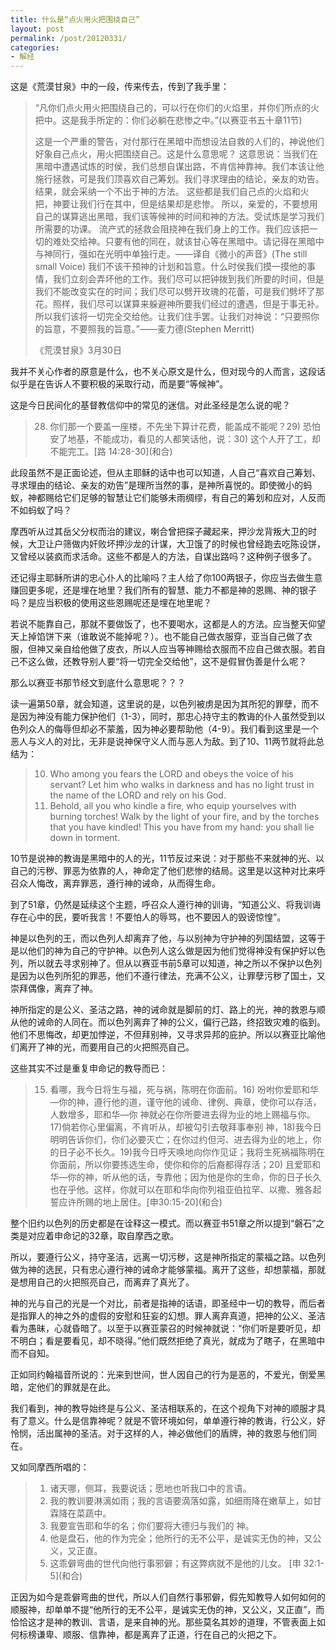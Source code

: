 ```yaml
---
title: 什么是“点火用火把围绕自己”
layout: post
permalink: /post/20120331/
categories:
- 解经
---
```


这是《荒漠甘泉》中的一段，传来传去，传到了我手里：

> “凡你们点火用火把围绕自己的，可以行在你们的火焰里，并你们所点的火把中。这是我手所定的：你们必躺在悲惨之中。”(以赛亚书五十章11节)
>
> 这是一个严重的警告，对付那行在黑暗中而想设法自救的人们的，神说他们好象自己点火，用火把围绕自己。这是什么意思呢？
> 这意思说：当我们在黑暗中遭遇试炼的时侯，我们总想自谋出路，不肯信神靠神。我们本该让他施行拯救，可是我们顶喜欢自己筹划。我们寻求理由的结论，亲友的劝告。结果，就会采纳一个不出于神的方法。
> 这些都是我们自己点的火焰和火把，神要让我们行在其中，但是结果却是悲惨。
> 所以，亲爱的，不要想用自己的谋算逃出黑暗，我们该等候神的时间和神的方法。受试炼是学习我们所需要的功课。
> 流产式的拯救会阻挠神在我们身上的工作。我们应该把一切的难处交给神。只要有他的同在，就该甘心等在黑暗中。请记得在黑暗中与神同行，强如在光明中单独行走。——译自《微小的声音》(The still small Voice)
> 我们不该干预神的计划和旨意。什么时侯我们摸一摸他的事情，我们立刻会弄坏他的工作。我们尽可以把钟拨到我们所要的时间，但是我们不能改变实在的时间；我们尽可以劈开玫瑰的花蕾，可是我们劈坏了那花。照样，我们尽可以谋算来躲避神所要我们经过的遭遇，但是于事无补。所以我们该将一切完全交给他。让我们住手罢。让我们对神说：“只要照你的旨意，不要照我的旨意。”——麦力德(Stephen Merritt)
>
> 《荒漠甘泉》3月30日

我并不关心作者的原意是什么，也不关心原文是什么，但对现今的人而言，这段话似乎是在告诉人不要积极的采取行动，而是要“等候神”。

这是今日民间化的基督教信仰中的常见的迷信。对此圣经是怎么说的呢？

> 28) 你们那一个要盖一座楼，不先坐下算计花费，能盖成不能呢？29) 恐怕安了地基，不能成功，看见的人都笑话他，说：30)
> 这个人开了工，却不能完工。\[路 14:28-30\](和合)

此段虽然不是正面论述，但从主耶稣的话中也可以知道，人自己“喜欢自己筹划、寻求理由的结论、亲友的劝告”是理所当然的事，是神所喜悦的。即使微小的蚂蚁，神都赐给它们足够的智慧让它们能够未雨绸缪，有自己的筹划和应对，人反而不如蚂蚁了吗？

摩西听从过其岳父分权而治的建议，喇合曾把探子藏起来，押沙龙背叛大卫的时候，大卫让户筛做内奸败坏押沙龙的计谋，大卫饿了的时候也曾经跑去吃陈设饼，又曾经以装疯而求活命。这些不都是人的方法，自谋出路吗？这种例子很多了。

还记得主耶稣所讲的忠心仆人的比喻吗？主人给了你100两银子，你应当去做生意赚回更多呢，还是埋在地里？我们所有的智慧、能力不都是神的恩赐、神的银子吗？是应当积极的使用这些恩赐呢还是埋在地里呢？

若说不能靠自己，那就不要做饭了，也不要喝水，这都是人的方法。应当整天仰望天上掉馅饼下来（谁敢说不能掉呢？）。也不能自己做衣服穿，亚当自己做了衣服，但神又亲自给他做了皮衣，所以人应当等神赐给衣服而不应自己做衣服。若自己不这么做，还教导别人要“将一切完全交给他”，这不是假冒伪善是什么呢？

那么以赛亚书那节经文到底什么意思呢？？？

读一遍第50章，就会知道，这里说的是，以色列被虏是因为其所犯的罪孽，而不是因为神没有能力保护他们（1-3），同时，那忠心持守主的教诲的仆人虽然受到以色列众人的侮辱但却必不蒙羞，因为神必要帮助他（4-9）。我们看到这里是一个恶人与义人的对比，无非是说神保守义人而与恶人为敌。到了10、11两节就将此总结为：

> 10) Who among you fears the LORD and obeys the voice of his servant? Let him who walks in darkness and has no light trust in the name of the LORD and rely on his God.
> 11) Behold, all you who kindle a fire, who equip yourselves with burning torches! Walk by the light of your fire, and by the torches that you have kindled! This you
> have from my hand: you shall lie down in torment.

10节是说神的教诲是黑暗中的人的光，11节反过来说：对于那些不来就神的光、以自己的污秽、罪恶为依靠的人，神命定了他们悲惨的结局。这里是以这种对比来呼召众人悔改，离弃罪恶，遵行神的诫命，从而得生命。

到了51章，仍然是延续这个主题，呼召众人遵行神的训诲，“知道公义、将我训诲存在心中的民，要听我言！不要怕人的辱骂，也不要因人的毁谤惊惶”。

神是以色列的王，而以色列人却离弃了他，与以别神为守护神的列国结盟，这等于是以他们的神为自己的守护神。以色列人这么做是因为他们觉得神没有保护好以色列，所以就去寻求别神了。但从以赛亚书前5章可以知道，神之所以不保护以色列是因为以色列所犯的罪恶，他们不遵行律法，充满不公义，让罪孽污秽了国土，又崇拜偶像，离弃了神。

神所指定的是公义、圣洁之路，神的诫命就是脚前的灯、路上的光，神的救恩与顺从他的诫命的人同在。而以色列离弃了神的公义，偏行己路，终招致灾难的临到。他们不思悔改，却更加悖逆，不但拜别神，又寻求异邦的庇护。所以以赛亚比喻他们离开了神的光，而要用自己的火把照亮自己。

这些其实不过是重复申命记的教导而已：

> 15) 看哪，我今日将生与福，死与祸，陈明在你面前。16) 吩咐你爱耶和华―你的神，遵行他的道，谨守他的诫命、律例、典章，使你可以存活，人数增多，耶和华―你 神就必在你所要进去得为业的地上赐福与你。17)倘若你心里偏离，不肯听从，却被勾引去敬拜事奉别 神，18)我今日明明告诉你们，你们必要灭亡；在你过约但河、进去得为业的地上，你的日子必不长久。19)我今日呼天唤地向你作见证；我将生死祸福陈明在你面前，所以你要拣选生命，使你和你的后裔都得存活；20) 且爱耶和华―你的神，听从他的话，专靠他；因为他是你的生命，你的日子长久也在乎他。这样，你就可以在耶和华向你列祖亚伯拉罕、以撒、雅各起誓应许所赐的地上居住。\[申30:15-20\](和合)

整个旧约以色列的历史都是在诠释这一模式。而以赛亚书51章之所以提到“磐石”之类是对应着申命记的32章，取自摩西之歌。

所以，要遵行公义，持守圣洁，远离一切污秽，这是神所指定的蒙福之路。以色列做为神的选民，只有忠心遵行神的诫命才能够蒙福。离开了这些，却想蒙福，那就是想用自己的火把照亮自己，而离弃了真光了。

神的光与自己的光是一个对比，前者是指神的话语，即圣经中一切的教导，而后者是指罪人的神之外的虚假的安慰和狂妄的幻想。罪人离弃真道，把神的公义、圣洁看为愚昧，心就昏暗了。以至于以赛亚蒙召的时候神就说：“你们听是要听见，却不明白；看是要看见，却不晓得。”他们既然拒绝了真光，就成为了瞎子，在黑暗中而不自知。

正如同约翰福音所说的：光来到世间，世人因自己的行为是恶的，不爱光，倒爱黑暗，定他们的罪就是在此。

我们看到，神的教导始终是与公义、圣洁相联系的，在这个视角下对神的顺服才具有了意义。什么是信靠神呢？就是不管环境如何，单单遵行神的教诲，行公义，好怜悯，活出属神的圣洁。对于这样的人，神必做他们的盾牌，神的救恩与他们同在。

又如同摩西所唱的：

> 1) 诸天哪，侧耳，我要说话；愿地也听我口中的言语。
> 2) 我的教训要淋漓如雨；我的言语要滴落如露，如细雨降在嫩草上，如甘霖降在菜蔬中。
> 3) 我要宣告耶和华的名；你们要将大德归与我们的 神。
> 4) 他是盘石，他的作为完全；他所行的无不公平，是诚实无伪的神，又公义，又正直。
> 5) 这乖僻弯曲的世代向他行事邪僻；有这弊病就不是他的儿女。
> \[申 32:1-5\](和合)

正因为如今是乖僻弯曲的世代，所以人们自然行事邪僻，假先知教导人如何如何的顺服神，却单单不提“他所行的无不公平，是诚实无伪的神，又公义，又正直”，而恰恰这才是神的教训、言语，是来自神的光。那些莫名其妙的道理，不管表面上如何标榜谦卑、顺服、信靠神，都是离弃了正道，行在自己的火把之下。
